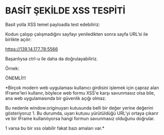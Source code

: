 # BASİT ŞEKİLDE XSS TESPİTİ

Basit yolla XSS temel payloadla test edebiliriz:

<script>alert(window.origin)</script>

Kodun çalışıp çalışmadığını sayfayı yeniledikten sonra sayfa URL’si ile birlikte açılır:

https://139.14.177.78:5566 

Başarılıysa ctrl-u ile daha da doğrulayabiliriz.

Örnek:
      <div></div><ul class="list-unstyled" id="todo"><ul><script>alert(window.origin)</script></ul></ul>

ÖNEMLİ!!!

*Birçok modern web uygulaması kullanıcı girdisini işlemek için çapraz alan IFrame'leri kullanır, böylece web formu XSS'e karşı savunmasız olsa bile, ana web uygulamasında bir güvenlik açığı olmaz.

Bu nedenle window.originuyarı kutusunda belli bir değer yerine değerini gösteriyoruz 1. Bu durumda, uyarı kutusu yürütüldüğü URL'yi ortaya çıkarır ve bir IFrame kullanılıyorsa hangi formun savunmasız olduğunu doğrular.

1 varsa bu bir xss olabilir fakat bazı amaları var.*
